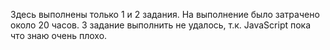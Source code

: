 Здесь выполнены только 1 и 2 задания.
На выполнение было затрачено около 20 часов.
3 задание выполнить не удалось, т.к. JavaScript пока что знаю очень плохо.
